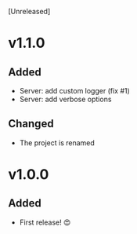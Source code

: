 [Unreleased]

# v1.1.0
## Added
- Server: add custom logger (fix #1)
- Server: add verbose options
## Changed
- The project is renamed

# v1.0.0
## Added
- First release! 😍
